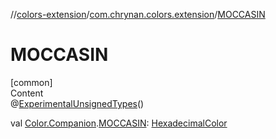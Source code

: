 //[colors-extension](../../index.md)/[com.chrynan.colors.extension](index.md)/[MOCCASIN](-m-o-c-c-a-s-i-n.md)



# MOCCASIN  
[common]  
Content  
@[ExperimentalUnsignedTypes](https://kotlinlang.org/api/latest/jvm/stdlib/kotlin/-experimental-unsigned-types/index.html)()  
  
val [Color.Companion](../../../colors-core/colors-core/com.chrynan.colors/-color/-companion/index.md).[MOCCASIN](-m-o-c-c-a-s-i-n.md): [HexadecimalColor](../../../colors-core/colors-core/com.chrynan.colors/-hexadecimal-color/index.md)  



